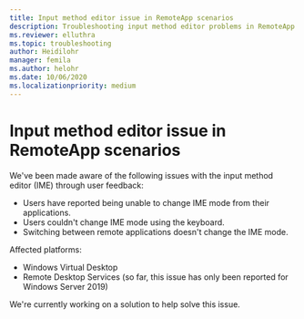 ```yaml
---
title: Input method editor issue in RemoteApp scenarios
description: Troubleshooting input method editor problems in RemoteApp scenarios.
ms.reviewer: elluthra
ms.topic: troubleshooting
author: Heidilohr
manager: femila
ms.author: helohr
ms.date: 10/06/2020
ms.localizationpriority: medium
---
```

# Input method editor issue in RemoteApp scenarios

We've been made aware of the following issues with the input method editor (IME) through user feedback:

- Users have reported being unable to change IME mode from their applications.
- Users couldn't change IME mode using the keyboard.
- Switching between remote applications doesn't change the IME mode.

Affected platforms:

- Windows Virtual Desktop
- Remote Desktop Services (so far, this issue has only been reported for Windows Server 2019)

We're currently working on a solution to help solve this issue.